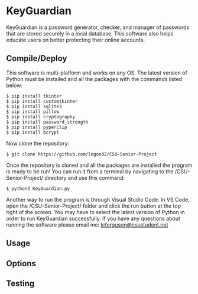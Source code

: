# KeyGuardian

KeyGuardian is a password generator, checker, and manager of passwords that are stored securely in a local database. This software also helps educate users on better protecting their online accounts.

## Compile/Deploy

This software is multi-platform and works on any OS. The latest version of Python must be installed and all the packages with the commands listed below:

```
$ pip install tkinter
$ pip install customtkinter
$ pip install sqlite3
$ pip install pillow
$ pip install cryptography
$ pip install password_strength
$ pip install pyperclip
$ pip install bcrypt
```

Now clone the repository:

```
$ git clone https://github.com/logon02/CSU-Senior-Project
```

Once the repository is cloned and all the packages are installed the program is ready to be run! You can run it from a terminal by navigating to the /CSU-Senior-Project/ directory and use this command:

```
$ python3 KeyGuardian.py
```

Another way to run the program is through Visual Studio Code. In VS Code, open the /CSU-Senior-Project/ folder and click the run button at the top right of the screen. You may have to select the latest version of Python in order to run KeyGuardian successfully. If you have any questions about running the software please email me: lcferguson@csustudent.net

## Usage

## Options

## Testing

